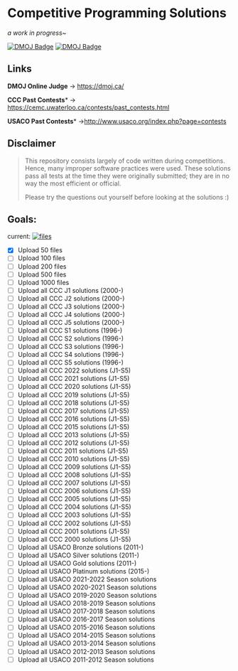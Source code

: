 # Competitive Programming Solutions

*a work in progress~* 

[![DMOJ Badge](https://img.shields.io/badge/DMOJ-fcaiona-green)](https://www.dmoj.ca/user/fcaiona)
[![DMOJ Badge](https://img.shields.io/badge/DMOJ-Dwin2020-blue)](https://dmoj.ca/user/Dwin2020)

## Links
**DMOJ Online Judge** -> https://dmoj.ca/

**CCC Past Contests*** -> https://cemc.uwaterloo.ca/contests/past_contests.html

**USACO Past Contests*** ->http://www.usaco.org/index.php?page=contests

## Disclaimer 
> This repository consists largely of code written during competitions. Hence, many improper software practices were used.
> These solutions pass all tests at the time they were originally submitted; they are in no way the most efficient or official.
> 
> Please try the questions out yourself before looking at the solutions :)

## Goals:
current: [![files](https://tokei.rs/b1/github/fiona-cai/cp-solutions?category=files)](https://github.com/fiona-cai/cp-solutions)
- [X] Upload 50 files
- [ ] Upload 100 files
- [ ] Upload 200 files
- [ ] Upload 500 files
- [ ] Upload 1000 files
- [ ] Upload all CCC J1 solutions (2000-)
- [ ] Upload all CCC J2 solutions (2000-)
- [ ] Upload all CCC J3 solutions (2000-)
- [ ] Upload all CCC J4 solutions (2000-)
- [ ] Upload all CCC J5 solutions (2000-)
- [ ] Upload all CCC S1 solutions (1996-)
- [ ] Upload all CCC S2 solutions (1996-)
- [ ] Upload all CCC S3 solutions (1996-)
- [ ] Upload all CCC S4 solutions (1996-)
- [ ] Upload all CCC S5 solutions (1996-)
- [ ] Upload all CCC 2022 solutions (J1-S5)
- [ ] Upload all CCC 2021 solutions (J1-S5)
- [ ] Upload all CCC 2020 solutions (J1-S5)
- [ ] Upload all CCC 2019 solutions (J1-S5)
- [ ] Upload all CCC 2018 solutions (J1-S5)
- [ ] Upload all CCC 2017 solutions (J1-S5)
- [ ] Upload all CCC 2016 solutions (J1-S5)
- [ ] Upload all CCC 2015 solutions (J1-S5)
- [ ] Upload all CCC 2013 solutions (J1-S5)
- [ ] Upload all CCC 2012 solutions (J1-S5)
- [ ] Upload all CCC 2011 solutions (J1-S5)
- [ ] Upload all CCC 2010 solutions (J1-S5)
- [ ] Upload all CCC 2009 solutions (J1-S5)
- [ ] Upload all CCC 2008 solutions (J1-S5)
- [ ] Upload all CCC 2007 solutions (J1-S5)
- [ ] Upload all CCC 2006 solutions (J1-S5)
- [ ] Upload all CCC 2005 solutions (J1-S5)
- [ ] Upload all CCC 2004 solutions (J1-S5)
- [ ] Upload all CCC 2003 solutions (J1-S5)
- [ ] Upload all CCC 2002 solutions (J1-S5)
- [ ] Upload all CCC 2001 solutions (J1-S5)
- [ ] Upload all CCC 2000 solutions (J1-S5)
- [ ] Upload all USACO Bronze solutions (2011-)
- [ ] Upload all USACO Silver solutions (2011-)
- [ ] Upload all USACO Gold solutions (2011-)
- [ ] Upload all USACO Platinum solutions (2015-)
- [ ] Upload all USACO 2021-2022 Season solutions
- [ ] Upload all USACO 2020-2021 Season solutions
- [ ] Upload all USACO 2019-2020 Season solutions
- [ ] Upload all USACO 2018-2019 Season solutions
- [ ] Upload all USACO 2017-2018 Season solutions
- [ ] Upload all USACO 2016-2017 Season solutions
- [ ] Upload all USACO 2015-2016 Season solutions
- [ ] Upload all USACO 2014-2015 Season solutions
- [ ] Upload all USACO 2013-2014 Season solutions
- [ ] Upload all USACO 2012-2013 Season solutions
- [ ] Upload all USACO 2011-2012 Season solutions
